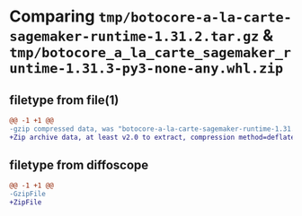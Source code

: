 # Comparing `tmp/botocore-a-la-carte-sagemaker-runtime-1.31.2.tar.gz` & `tmp/botocore_a_la_carte_sagemaker_runtime-1.31.3-py3-none-any.whl.zip`

## filetype from file(1)

```diff
@@ -1 +1 @@
-gzip compressed data, was "botocore-a-la-carte-sagemaker-runtime-1.31.2.tar", last modified: Wed Jul 12 01:45:00 2023, max compression
+Zip archive data, at least v2.0 to extract, compression method=deflate
```

## filetype from diffoscope

```diff
@@ -1 +1 @@
-GzipFile
+ZipFile
```

